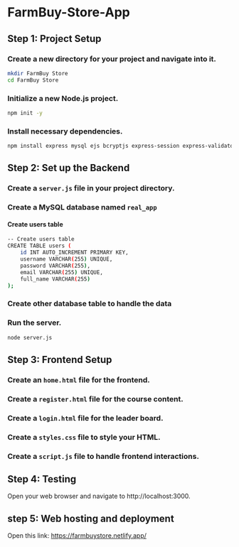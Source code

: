 # FarmBuy-Store-App


## Step 1: Project Setup

### Create a new directory for your project and navigate into it.
```bash
mkdir FarmBuy Store
cd FarmBuy Store
```
### Initialize a new Node.js project.
```bash
npm init -y
```
### Install necessary dependencies.
```bash
npm install express mysql ejs bcryptjs express-session express-validator
```

## Step 2: Set up the Backend

### Create a `server.js` file in your project directory.

### Create a MySQL database named `real_app` 

#### Create users table
```bash
-- Create users table
CREATE TABLE users (
    id INT AUTO_INCREMENT PRIMARY KEY,
    username VARCHAR(255) UNIQUE,
    password VARCHAR(255),
    email VARCHAR(255) UNIQUE,
    full_name VARCHAR(255)
);
```
### Create other database table to handle the data

### Run the server.
```bash
node server.js
```

## Step 3: Frontend Setup

### Create an `home.html` file for the frontend.

### Create a `register.html` file for the course content.

### Create a `login.html` file for the leader board.

### Create a `styles.css` file to style your HTML.

### Create a `script.js` file to handle frontend interactions.

## Step 4: Testing
Open your web browser and navigate to http://localhost:3000.
## step 5: Web hosting and deployment
Open this link: https://farmbuystore.netlify.app/
